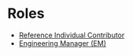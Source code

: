 # Roles

- [Reference Individual Contributor](reference_individual_contributor_role.md)
- [Engineering Manager (EM)](engineering_manager_role.md)
